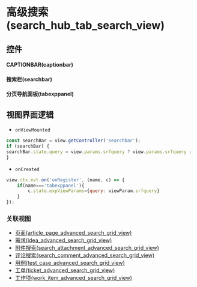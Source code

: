 # 高级搜索(search_hub_tab_search_view)  <!-- {docsify-ignore-all} -->



## 控件
#### CAPTIONBAR(captionbar)
#### 搜索栏(searchbar)
#### 分页导航面板(tabexppanel)

## 视图界面逻辑
* `onViewMounted`
```javascript
const searchBar = view.getController('searchbar');
if (searchBar) {
searchBar.state.query = view.params.srfquery ? view.params.srfquery : '';
}
```
* `onCreated`
```javascript
view.ctx.evt.on('onRegister', (name, c) => {
    if(name==='tabexppanel'){
        c.state.expViewParams={query: viewParam.srfquery}
    }
});
```


### 关联视图
  * [页面(article_page_advanced_search_grid_view)](app/view/article_page_advanced_search_grid_view)
  * [需求(idea_advanced_search_grid_view)](app/view/idea_advanced_search_grid_view)
  * [附件搜索(search_attachment_advanced_search_grid_view)](app/view/search_attachment_advanced_search_grid_view)
  * [评论搜索(search_comment_advanced_search_grid_view)](app/view/search_comment_advanced_search_grid_view)
  * [用例(test_case_advanced_search_grid_view)](app/view/test_case_advanced_search_grid_view)
  * [工单(ticket_advanced_search_grid_view)](app/view/ticket_advanced_search_grid_view)
  * [工作项(work_item_advanced_search_grid_view)](app/view/work_item_advanced_search_grid_view)

<script>
 const { createApp } = Vue
  createApp({
    data() {
      return {

      }
    }
  }).use(ElementPlus).mount('#app')
</script>